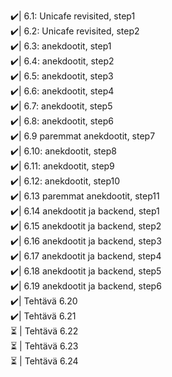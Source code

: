 ✔️| 6.1: Unicafe revisited, step1 <br>
✔️| 6.2: Unicafe revisited, step2 <br>
✔️| 6.3: anekdootit, step1<br>
✔️| 6.4: anekdootit, step2<br>
✔️| 6.5: anekdootit, step3<br>
✔️| 6.6: anekdootit, step4<br>
✔️| 6.7: anekdootit, step5<br>
✔️| 6.8: anekdootit, step6<br>
✔️| 6.9 paremmat anekdootit, step7<br>
✔️| 6.10: anekdootit, step8<br>
✔️| 6.11: anekdootit, step9<br>
✔️| 6.12: anekdootit, step10<br>
✔️| 6.13 paremmat anekdootit, step11<br>
✔️| 6.14 anekdootit ja backend, step1<br>
✔️| 6.15 anekdootit ja backend, step2<br>
✔️| 6.16 anekdootit ja backend, step3<br>
✔️| 6.17 anekdootit ja backend, step4<br>
✔️| 6.18 anekdootit ja backend, step5<br>
✔️| 6.19 anekdootit ja backend, step6<br>
✔️| Tehtävä 6.20<br>
✔️| Tehtävä 6.21<br>
⏳ | Tehtävä 6.22<br>
⏳ | Tehtävä 6.23<br>
⏳ | Tehtävä 6.24<br>

